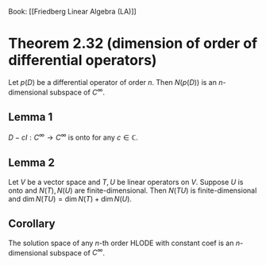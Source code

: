 Book: [[Friedberg Linear Algebra (LA)]]
# Theorem 2.32 (dimension of order of differential operators)
Let $p(D)$ be a differential operator of order $n$.
Then $N(p(D))$ is an $n$-dimensional subspace of $C^{\infty}$.
## Lemma 1
$D-cI:C^{\infty}\to C^{\infty}$ is onto for any $c\in \mathbb{C}$.
## Lemma 2
Let $V$ be a vector space and $T,U$ be linear operators on $V$.
Suppose $U$ is onto and $N(T),N(U)$ are finite-dimensional.
Then $N(TU)$ is finite-dimensional and $\dim N(TU)=\dim N(T)+\dim N(U)$.
## Corollary
The solution space of any $n$-th order HLODE with constant coef is an $n$-dimensional subspace of $C^{\infty}$.